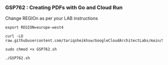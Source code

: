 ### GSP762 : Creating PDFs with Go and Cloud Run 

Change REGIOn as per your LAB instructions
```
export REGION=europe-west4
```

```
curl -LO raw.githubusercontent.com/tariqsheikhsw/GoogleCloudArchitectLabs/main/Solutions/GSP762.sh

sudo chmod +x GSP762.sh

./GSP762.sh
```
